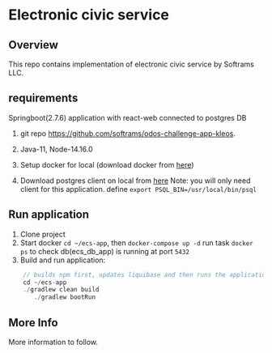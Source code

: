 # Electronic civic service

## Overview
This repo contains implementation of electronic civic service by Softrams LLC.

## requirements
Springboot(2.7.6) application with react-web connected to postgres DB 

1. git repo https://github.com/softrams/odos-challenge-app-kleos.

2. Java-11, Node-14.16.0

3. Setup docker for local (download docker from [here](https://docs.docker.com/desktop/install/mac-install/))
4. Download postgres client on local from [here](https://www.postgresql.org/download/macosx/) Note: you will only need client for this application.
   define `export PSQL_BIN=/usr/local/bin/psql`

## Run application


1. Clone project
2. Start docker 
   `cd ~/ecs-app`, 
    then `docker-compose up -d`
    run task `docker ps` to check db(ecs_db_app) is running at port `5432`
3. Build and run application:
```java
	// builds npm first, updates liquibase and then runs the application
	cd ~/ecs-app
	./gradlew clean build
       ./gradlew bootRun
```

## More Info
More information to follow.
